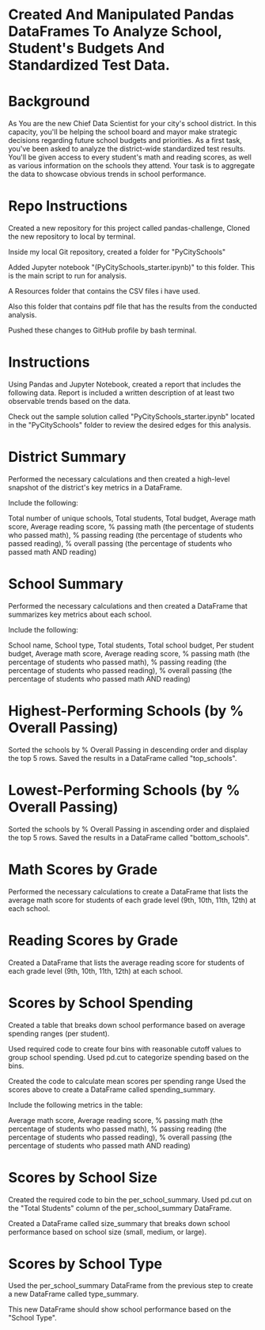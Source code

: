 # Created And Manipulated Pandas DataFrames To Analyze School, Student's Budgets And Standardized Test Data.

# Background
As You are the new Chief Data Scientist for your city's school district. 
In this capacity, you'll be helping the school board and mayor make strategic decisions regarding future school budgets and priorities.
As a first task, you've been asked to analyze the district-wide standardized test results. You'll be given access to every student's math and reading scores, as well as various information on the schools they attend. Your task is to aggregate the data to showcase obvious trends in school performance.

# Repo Instructions

Created a new repository for this project called pandas-challenge, Cloned the new repository to local by terminal.

Inside my local Git repository, created a folder for "PyCitySchools"

Added Jupyter notebook "(PyCitySchools_starter.ipynb)" to this folder. This is the main script to run for analysis.

A Resources folder that contains the CSV files i have used. 

Also this folder that contains pdf file that has the results from the conducted analysis.

Pushed these changes to GitHub profile by bash terminal.

# Instructions
Using Pandas and Jupyter Notebook, created a report that includes the following data. Report is included a written description of at least two observable trends based on the data.

Check out the sample solution called "PyCitySchools_starter.ipynb" located in the "PyCitySchools" folder
to review the desired edges for this analysis.

# District Summary
Performed the necessary calculations and then created a high-level snapshot of the district's key metrics in a DataFrame.

Include the following:

Total number of unique schools, Total students, Total budget, Average math score, Average reading score, % passing math (the percentage of students who passed math), % passing reading (the percentage of students who passed reading), % overall passing (the percentage of students who passed math AND reading)

# School Summary
Performed the necessary calculations and then created a DataFrame that summarizes key metrics about each school.

Include the following:

School name, School type, Total students, Total school budget, Per student budget, Average math score, Average reading score, % passing math (the percentage of students who passed math), % passing reading (the percentage of students who passed reading), % overall passing (the percentage of students who passed math AND reading)

# Highest-Performing Schools (by % Overall Passing)
Sorted the schools by % Overall Passing in descending order and display the top 5 rows.
Saved the results in a DataFrame called "top_schools".

# Lowest-Performing Schools (by % Overall Passing)
Sorted the schools by % Overall Passing in ascending order and displaied the top 5 rows.
Saved the results in a DataFrame called "bottom_schools".

# Math Scores by Grade
Performed the necessary calculations to create a DataFrame that lists the average math score for students of each grade level (9th, 10th, 11th, 12th) at each school.

# Reading Scores by Grade
Created a DataFrame that lists the average reading score for students of each grade level (9th, 10th, 11th, 12th) at each school.

# Scores by School Spending
Created a table that breaks down school performance based on average spending ranges (per student).

Used required code to create four bins with reasonable cutoff values to group school spending.
Used pd.cut to categorize spending based on the bins.

Created the code to calculate mean scores per spending range
Used the scores above to create a DataFrame called spending_summary.

Include the following metrics in the table:

Average math score, Average reading score, % passing math (the percentage of students who passed math), % passing reading (the percentage of students who passed reading), % overall passing (the percentage of students who passed math AND reading)

# Scores by School Size
Created the required code to bin the per_school_summary.
Used pd.cut on the "Total Students" column of the per_school_summary DataFrame.

Created a DataFrame called size_summary that breaks down school performance based on school size (small, medium, or large).

# Scores by School Type
Used the per_school_summary DataFrame from the previous step to create a new DataFrame called type_summary.

This new DataFrame should show school performance based on the "School Type".
